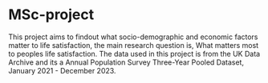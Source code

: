 # MSc-project
This project aims to findout what socio-demographic and economic factors matter to life satisfaction, the main research question is, What matters most to peoples life satisfaction. The data used in this project is from the UK Data Archive and its a Annual Population Survey Three-Year Pooled Dataset, January 2021 - December 2023.
